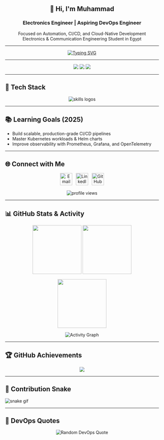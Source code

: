 <!-- Profile Header -->
<h2 align="center">👋 Hi, I'm Muhammad</h2>
<h3 align="center">Electronics Engineer | Aspiring DevOps Engineer</h3>

<p align="center">
Focused on Automation, CI/CD, and Cloud-Native Development<br>
Electronics & Communication Engineering Student in Egypt
</p>

---

<!-- Typing Animation -->
<p align="center">
  <a href="https://git.io/typing-svg">
    <img src="https://readme-typing-svg.herokuapp.com?font=Fira+Code&pause=1000&color=0CF7D0&center=true&vCenter=true&width=500&lines=DevOps+Engineer+in+Progress;Automation+•+CI%2FCD+•+Cloud;Always+Learning+•+Always+Building" alt="Typing SVG"/>
  </a>
</p>

---

<!-- Badges -->
<p align="center">
  <img src="https://img.shields.io/badge/DevOps-In_Progress-blue?style=flat-square"/>
  <img src="https://img.shields.io/badge/Cloud-AWS%20%7C%20Azure-orange?style=flat-square"/>
  <img src="https://img.shields.io/badge/Focus-CI%2FCD-yellow?style=flat-square"/>
</p>

---

## 🔧 Tech Stack  

<p align="center">
  <img src="https://skillicons.dev/icons?i=aws,azure,terraform,ansible,githubactions,jenkins,docker,kubernetes,helm,linux,git,bash,python" alt="skills logos"/>
</p>

---

## 📚 Learning Goals (2025)

- Build scalable, production-grade CI/CD pipelines  
- Master Kubernetes workloads & Helm charts  
- Improve observability with Prometheus, Grafana, and OpenTelemetry  

---

## 🌐 Connect with Me

<p align="center">
  <a href="mailto:muhammad.al.ajami.se@gmail.com"><img src="https://img.icons8.com/color/48/gmail-new.png" width="40" alt="Email"/></a>
  &nbsp;
  <a href="https://www.linkedin.com/in/muhammad-abdulhamid/"><img src="https://img.icons8.com/color/48/linkedin.png" width="40" alt="LinkedIn"/></a>
  &nbsp;
  <a href="https://github.com/Muhammad-296"><img src="https://img.icons8.com/material-outlined/48/github.png" width="40" alt="GitHub"/></a>
</p>

<p align="center"> 
  <img src="https://komarev.com/ghpvc/?username=Muhammad-296&label=Profile+Views&color=0e75b6&style=flat" alt="profile views"/>
</p>

---

## 📊 GitHub Stats & Activity  

<p align="center">
  <img src="https://github-readme-stats.vercel.app/api?username=Muhammad-296&show_icons=true&theme=tokyonight&hide_border=true&count_private=true" height="160"/>
  <img src="https://github-readme-streak-stats.herokuapp.com/?user=Muhammad-296&theme=tokyonight&hide_border=true" height="160"/>
</p>

<p align="center">
  <img src="https://github-readme-stats.vercel.app/api/top-langs/?username=Muhammad-296&layout=compact&theme=tokyonight&hide_border=true" height="160"/>
</p>

<p align="center">
  <img src="https://github-readme-activity-graph.vercel.app/graph?username=Muhammad-296&theme=tokyo-night" alt="Activity Graph"/>
</p>

---

## 🏆 GitHub Achievements  

<p align="center">
  <img src="https://github-profile-trophy.vercel.app/?username=Muhammad-296&theme=algolia&no-frame=true&margin-w=15&margin-h=15"/>
</p>

---

## 🐍 Contribution Snake  

![snake gif](https://github.com/Muhammad-296/Muhammad-296/blob/output/github-contribution-grid-snake.svg)

---

## 📖 DevOps Quotes  

<p align="center">
  <img src="https://quotes-github-readme.vercel.app/api?type=horizontal&theme=tokyonight" alt="Random DevOps Quote"/>
</p>
